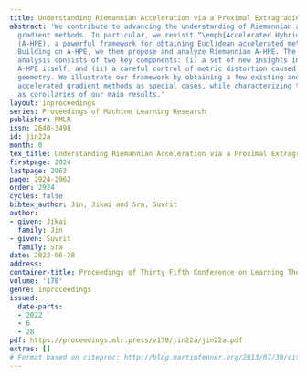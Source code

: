 ```yaml
---
title: Understanding Riemannian Acceleration via a Proximal Extragradient Framework
abstract: 'We contribute to advancing the understanding of Riemannian accelerated
  gradient methods. In particular, we revisit “\emph{Accelerated Hybrid Proximal Extragradient}”
  (A-HPE), a powerful framework for obtaining Euclidean accelerated methods \citep{monteiro2013accelerated}.
  Building on A-HPE, we then propose and analyze Riemannian A-HPE. The core of our
  analysis consists of two key components: (i) a set of new insights into Euclidean
  A-HPE itself; and (ii) a careful control of metric distortion caused by Riemannian
  geometry. We illustrate our framework by obtaining a few existing and new Riemannian
  accelerated gradient methods as special cases, while characterizing their acceleration
  as corollaries of our main results.'
layout: inproceedings
series: Proceedings of Machine Learning Research
publisher: PMLR
issn: 2640-3498
id: jin22a
month: 0
tex_title: Understanding Riemannian Acceleration via a Proximal Extragradient Framework
firstpage: 2924
lastpage: 2962
page: 2924-2962
order: 2924
cycles: false
bibtex_author: Jin, Jikai and Sra, Suvrit
author:
- given: Jikai
  family: Jin
- given: Suvrit
  family: Sra
date: 2022-06-28
address:
container-title: Proceedings of Thirty Fifth Conference on Learning Theory
volume: '178'
genre: inproceedings
issued:
  date-parts:
  - 2022
  - 6
  - 28
pdf: https://proceedings.mlr.press/v178/jin22a/jin22a.pdf
extras: []
# Format based on citeproc: http://blog.martinfenner.org/2013/07/30/citeproc-yaml-for-bibliographies/
---
```

